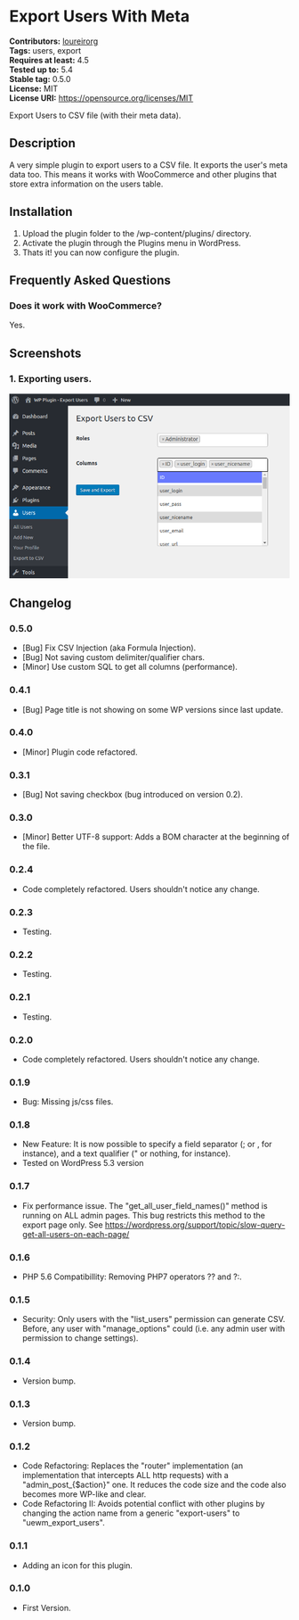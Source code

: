 # Export Users With Meta #
**Contributors:** [loureirorg](https://profiles.wordpress.org/loureirorg)  
**Tags:** users, export  
**Requires at least:** 4.5  
**Tested up to:** 5.4  
**Stable tag:** 0.5.0  
**License:** MIT  
**License URI:** https://opensource.org/licenses/MIT  

Export Users to CSV file (with their meta data).

## Description ##

A very simple plugin to export users to a CSV file. It exports the user's meta data too. This means it works with WooCommerce and other plugins that store extra information on the users table.

## Installation ##

1. Upload the plugin folder to the /wp-content/plugins/ directory.
1. Activate the plugin through the Plugins menu in WordPress.
1. Thats it! you can now configure the plugin.

## Frequently Asked Questions ##

### Does it work with WooCommerce? ###

Yes.

## Screenshots ##

### 1. Exporting users. ###
![Exporting users.](/assets/screenshot-1.png)


## Changelog ##

### 0.5.0 ###
* [Bug] Fix CSV Injection (aka Formula Injection).
* [Bug] Not saving custom delimiter/qualifier chars.
* [Minor] Use custom SQL to get all columns (performance).

### 0.4.1 ###
* [Bug] Page title is not showing on some WP versions since last update.

### 0.4.0 ###
* [Minor] Plugin code refactored.

### 0.3.1 ###
* [Bug] Not saving checkbox (bug introduced on version 0.2).

### 0.3.0 ###
* [Minor] Better UTF-8 support: Adds a BOM character at the beginning of the file.

### 0.2.4 ###
* Code completely refactored. Users shouldn't notice any change.

### 0.2.3 ###
* Testing.

### 0.2.2 ###
* Testing.

### 0.2.1 ###
* Testing.

### 0.2.0 ###
* Code completely refactored. Users shouldn't notice any change.

### 0.1.9 ###
* Bug: Missing js/css files.

### 0.1.8 ###
* New Feature: It is now possible to specify a field separator (; or , for instance), and a text qualifier (" or nothing, for instance).
* Tested on WordPress 5.3 version

### 0.1.7 ###
* Fix performance issue. The "get_all_user_field_names()" method is running on ALL admin pages. This bug restricts this method to the export page only. See https://wordpress.org/support/topic/slow-query-get-all-users-on-each-page/

### 0.1.6 ###
* PHP 5.6 Compatibillity: Removing PHP7 operators ?? and ?:.

### 0.1.5 ###
* Security: Only users with the "list_users" permission can generate CSV. Before, any user with "manage_options" could (i.e. any admin user with permission to change settings).

### 0.1.4 ###
* Version bump.

### 0.1.3 ###
* Version bump.

### 0.1.2 ###
* Code Refactoring: Replaces the "router" implementation (an implementation that intercepts ALL http requests) with a "admin_post_{$action}" one. It reduces the code size and the code also becomes more WP-like and clear.
* Code Refactoring II: Avoids potential conflict with other plugins by changing the action name from a generic "export-users" to "uewm_export_users".

### 0.1.1 ###
* Adding an icon for this plugin.

### 0.1.0 ###
* First Version.
